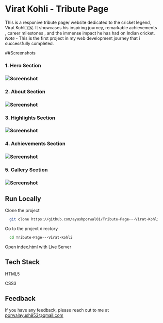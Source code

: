 # Virat Kohli - Tribute Page

This is a responive tribute page/ website dedicated to the cricket legend, Virat Kohli🇮🇳. It showcases his inspiring journey, remarkable achievements , career milestones , and the immense impact he has had on Indian cricket.
*Note* - This is the first project in my web development journey that i successfully completed.

##Screenshots

<h3>1. Hero Section<h3>
  
![Screenshot](https://imgur.com/a/8wwvtmT)
<br>

<h3>2. About Section<h3>
  
![Screenshot](https://i.imgur.com/OWX0VoQ.png)

<h3>3. Highlights Section<h3>
  
![Screenshot](https://i.imgur.com/I7svbhb.png)

<h3>4. Achievements Section<h3>
  
![Screenshot](http://i.imgur.com/qVHdFyZ.png)

<h3>5. Gallery Section<h3>
  
![Screenshot](https://i.imgur.com/YiG6P3F.png)


## Run Locally

Clone the project

```bash
  git clone https://github.com/ayushporwal01/Tribute-Page---Virat-Kohli.git
```

Go to the project directory

```bash
  cd Tribute-Page---Virat-Kohli
```

Open index.html with Live Server

## Tech Stack

HTML5

CSS3

## Feedback

If you have any feedback, please reach out to me at porwalayush953@gmail.com



